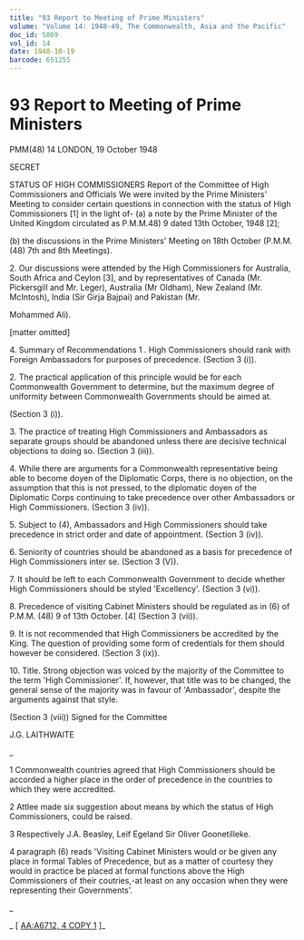 ```yaml
---
title: "93 Report to Meeting of Prime Ministers"
volume: "Volume 14: 1948-49, The Commonwealth, Asia and the Pacific"
doc_id: 5869
vol_id: 14
date: 1948-10-19
barcode: 651255
---
```


# 93 Report to Meeting of Prime Ministers

PMM(48) 14 LONDON, 19 October 1948

SECRET

STATUS OF HIGH COMMISSIONERS Report of the Committee of High Commissioners and Officials We were invited by the Prime Ministers' Meeting to consider certain questions in connection with the status of High Commissioners [1] in the light of- (a) a note by the Prime Minister of the United Kingdom circulated as P.M.M.48) 9 dated 13th October, 1948 [2];

(b) the discussions in the Prime Ministers' Meeting on 18th October (P.M.M.(48) 7th and 8th Meetings).

2\. Our discussions were attended by the High Commissioners for Australia, South Africa and Ceylon [3], and by representatives of Canada (Mr. Pickersgill and Mr. Leger), Australia (Mr Oldham), New Zealand (Mr. McIntosh), India (Sir Girja Bajpai) and Pakistan (Mr.

Mohammed Ali).

[matter omitted]

4\. Summary of Recommendations 1 . High Commissioners should rank with Foreign Ambassadors for purposes of precedence. (Section 3 (i)).

2\. The practical application of this principle would be for each Commonwealth Government to determine, but the maximum degree of uniformity between Commonwealth Governments should be aimed at.

(Section 3 (i)).

3\. The practice of treating High Commissioners and Ambassadors as separate groups should be abandoned unless there are decisive technical objections to doing so. (Section 3 (iii)).

4\. While there are arguments for a Commonwealth representative being able to become doyen of the Diplomatic Corps, there is no objection, on the assumption that this is not pressed, to the diplomatic doyen of the Diplomatic Corps continuing to take precedence over other Ambassadors or High Commissioners. (Section 3 (iv)).

5\. Subject to (4), Ambassadors and High Commissioners should take precedence in strict order and date of appointment. (Section 3 (iv)).

6\. Seniority of countries should be abandoned as a basis for precedence of High Commissioners inter se. (Section 3 (V)).

7\. It should be left to each Commonwealth Government to decide whether High Commissioners should be styled 'Excellency'. (Section 3 (vi)).

8\. Precedence of visiting Cabinet Ministers should be regulated as in (6) of P.M.M. (48) 9 of 13th October. [4] (Section 3 (vii)).

9\. It is not recommended that High Commissioners be accredited by the King. The question of providing some form of credentials for them should however be considered. (Section 3 (ix)).

10\. Title. Strong objection was voiced by the majority of the Committee to the term 'High Commissioner'. If, however, that title was to be changed, the general sense of the majority was in favour of 'Ambassador', despite the arguments against that style.

(Section 3 (viii)) Signed for the Committee

J.G. LAITHWAITE

_

1 Commonwealth countries agreed that High Commissioners should be accorded a higher place in the order of precedence in the countries to which they were accredited.

2 Attlee made six suggestion about means by which the status of High Commissioners, could be raised.

3 Respectively J.A. Beasley, Leif Egeland Sir Oliver Goonetilleke.

4 paragraph (6) reads 'Visiting Cabinet Ministers would or be given any place in formal Tables of Precedence, but as a matter of courtesy they would in practice be placed at formal functions above the High Commissioners of their coutries,-at least on any occasion when they were representing their Governments'.

_

_ [ [AA:A6712, 4 COPY 1](http://www.naa.gov.au/cgi-bin/Search?O=I&Number=651255) ]_
